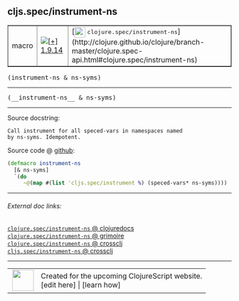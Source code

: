 ## cljs.spec/instrument-ns



 <table border="1">
<tr>
<td>macro</td>
<td><a href="https://github.com/cljsinfo/cljs-api-docs/tree/1.9.14"><img valign="middle" alt="[+] 1.9.14" title="Added in 1.9.14" src="https://img.shields.io/badge/+-1.9.14-lightgrey.svg"></a> </td>
<td>
[<img height="24px" valign="middle" src="http://i.imgur.com/1GjPKvB.png"> <samp>clojure.spec/instrument-ns</samp>](http://clojure.github.io/clojure/branch-master/clojure.spec-api.html#clojure.spec/instrument-ns)
</td>
</tr>
</table>

<samp>(instrument-ns & ns-syms)</samp><br>

---

 <samp>
(__instrument-ns__ & ns-syms)<br>
</samp>

---





Source docstring:

```
Call instrument for all speced-vars in namespaces named
by ns-syms. Idempotent.
```


Source code @ [github]():

```clj
(defmacro instrument-ns
  [& ns-syms]
  `(do
     ~@(map #(list 'cljs.spec/instrument %) (speced-vars* ns-syms))))
```

<!--
Repo - tag - source tree - lines:

 <pre>

</pre>

-->

---



###### External doc links:

[`clojure.spec/instrument-ns` @ clojuredocs](http://clojuredocs.org/clojure.spec/instrument-ns)<br>
[`clojure.spec/instrument-ns` @ grimoire](http://conj.io/store/v1/org.clojure/clojure/1.7.0-beta3/clj/clojure.spec/instrument-ns/)<br>
[`clojure.spec/instrument-ns` @ crossclj](http://crossclj.info/fun/clojure.spec/instrument-ns.html)<br>
[`cljs.spec/instrument-ns` @ crossclj](http://crossclj.info/fun/cljs.spec/instrument-ns.html)<br>

---

 <table>
<tr><td>
<img valign="middle" align="right" width="48px" src="http://i.imgur.com/Hi20huC.png">
</td><td>
Created for the upcoming ClojureScript website.<br>
[edit here] | [learn how]
</td></tr></table>

[edit here]:https://github.com/cljsinfo/cljs-api-docs/blob/master/cljsdoc/cljs.spec/instrument-ns.cljsdoc
[learn how]:https://github.com/cljsinfo/cljs-api-docs/wiki/cljsdoc-files

<!--

This information was too distracting to show to readers, but I'll leave it
commented here since it is helpful to:

- pretty-print the data used to generate this document
- and show how to retrieve that data



The API data for this symbol:

```clj
{:ns "cljs.spec",
 :name "instrument-ns",
 :signature ["[& ns-syms]"],
 :name-encode "instrument-ns",
 :history [["+" "1.9.14"]],
 :type "macro",
 :clj-equiv {:full-name "clojure.spec/instrument-ns",
             :url "http://clojure.github.io/clojure/branch-master/clojure.spec-api.html#clojure.spec/instrument-ns"},
 :full-name-encode "cljs.spec/instrument-ns",
 :source {:code "(defmacro instrument-ns\n  [& ns-syms]\n  `(do\n     ~@(map #(list 'cljs.spec/instrument %) (speced-vars* ns-syms))))",
          :title "Source code",
          :repo "clojurescript",
          :tag "r1.9.14",
          :filename "src/main/cljs/cljs/spec.cljc",
          :lines [399 404],
          :url "https://github.com/clojure/clojurescript/blob/r1.9.14/src/main/cljs/cljs/spec.cljc#L399-L404"},
 :usage ["(instrument-ns & ns-syms)"],
 :full-name "cljs.spec/instrument-ns",
 :docstring "Call instrument for all speced-vars in namespaces named\nby ns-syms. Idempotent.",
 :cljsdoc-url "https://github.com/cljsinfo/cljs-api-docs/blob/master/cljsdoc/cljs.spec/instrument-ns.cljsdoc"}

```

Retrieve the API data for this symbol:

```clj
;; from Clojure REPL
(require '[clojure.edn :as edn])
(-> (slurp "https://raw.githubusercontent.com/cljsinfo/cljs-api-docs/catalog/cljs-api.edn")
    (edn/read-string)
    (get-in [:symbols "cljs.spec/instrument-ns"]))
```

-->
